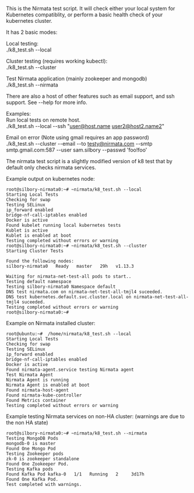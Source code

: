 This is the Nirmata test script.  It will check either your local system for Kubernetes compatiblity, or perform a basic health check of your kubernetes cluster.

It has 2 basic modes:  

Local testing:  
./k8_test.sh --local

Cluster testing (requires working kubectl):  
./k8_test.sh --cluster  

Test Nirmata application (mainly zookeeper and mongodb)  
./k8_test.sh --nirmata

There are also a host of other features such as email support, and ssh support.  See --help for more info.

Examples:  
Run local tests on remote host.  
./k8_test.sh --local --ssh "user@host.name user2@host2.name2"  

Email on error (Note using gmail requires an app password)  
./k8_test.sh --cluster --email --to testy@nirmata.com --smtp smtp.gmail.com:587  --user sam.silbory --passwd 'foo!foo'   

The nirmata test script is a slightly modified version of k8 test that by default only checks nirmata services.

Example output on kubernetes node:
```
root@silbory-nirmata0:~# ~nirmata/k8_test.sh --local
Starting Local Tests
Checking for swap
Testing SELinux
ip_forward enabled
bridge-nf-call-iptables enabled
Docker is active
Found kubelet running local kubernetes tests
Kublet is active
Kublet is enabled at boot
Testing completed without errors or warning
root@silbory-nirmata0:~# ~nirmata/k8_test.sh --cluster
Starting Cluster Tests

Found the following nodes:
silbory-nirmata0   Ready   master   29h   v1.13.3

Waiting for nirmata-net-test-all pods to start..
Testing default namespace
Testing silbory-nirmata0 Namespace default
DNS test nirmata.com on nirmata-net-test-all-tmjl4 suceeded.
DNS test kubernetes.default.svc.cluster.local on nirmata-net-test-all-tmjl4 suceeded.
Testing completed without errors or warning
root@silbory-nirmata0:~# 
```

Example on Nirmata installed cluster:
```
root@ubuntu:~#  /home/nirmata/k8_test.sh --local
Starting Local Tests
Checking for swap
Testing SELinux
ip_forward enabled
bridge-nf-call-iptables enabled
Docker is active
Found nirmata-agent.service testing Nirmata agent
Test Nirmata Agent
Nirmata Agent is running
Nirmata Agent is enabled at boot
Found nirmata-host-agent
Found nirmata-kube-controller
Found Metrics container
Testing completed without errors or warning
```

Example testing Nirmata services on non-HA cluster: (warnings are due to the non HA state)
```
root@silbory-nirmata0:~# ~nirmata/k8_test.sh --nirmata
Testing MongoDB Pods
mongodb-0 is master
Found One Mongo Pod
Testing Zookeeper pods
zk-0 is zookeeper standalone
Found One Zookeeper Pod.
Testing Kafka pods
Found Kafka Pod kafka-0   1/1   Running   2     3d17h
Found One Kafka Pod.
Test completed with warnings.
```
